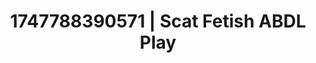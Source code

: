 ---
categories:
- Thigh worship
- Deep intimacy
- Eco-erotica
- Voyeur fantasy
- Dirty mind games
image: /assets/images/1747788390571.jpg
layout: post
seo:
  description: Featured content with sensual ABDL Play, Scat Fetish. HD images available.
  keywords: ABDL Play, Scat Fetish
  og_image: /assets/images/1747788390571.jpg
  schema_type: VisualArtwork
tags:
- ABDL Play
- Scat Fetish
- '#1747788390571'
title: 1747788390571 | Scat Fetish ABDL Play
---